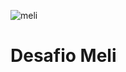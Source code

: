 ![meli](https://github.com/Marcelo-Scarton/DesafioMeli/actions/workflows/meli.yml/badge.svg)

# Desafio Meli